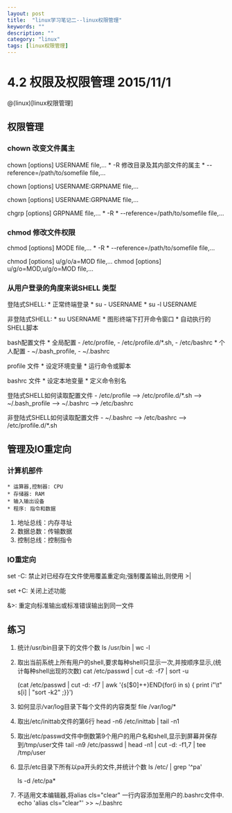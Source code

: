 ```yaml
---
layout: post
title:  "linux学习笔记二--linux权限管理"
keywords: ""
description: ""
category: "linux" 
tags: [linux权限管理]
---
```



# 4.2 权限及权限管理 2015/11/1
@(linux)[linux权限管理]

<!-- more -->

## 权限管理 

### chown 改变文件属主
 
chown [options] USERNAME file,...
	* -R 修改目录及其内部文件的属主
	* --reference=/path/to/somefile file,...
	
chown [options] USERNAME:GRPNAME file,...

chown [options] USERNAME:GRPNAME file,...

chgrp [options] GRPNAME file,... 
	* -R 
	* --reference=/path/to/somefile file,...

### chmod 修改文件权限

chmod [options] MODE file,...
	* -R 
	* --reference=/path/to/somefile file,...
	
chmod [options] u/g/o/a=MOD file,...
chmod [options] u/g/o=MOD,u/g/o=MOD file,...

### 从用户登录的角度来说SHELL 类型

登陆式SHELL:
	* 正常终端登录
	* su - USERNAME
	* su -l USERNAME 

非登陆式SHELL:
	* su USERNAME 
	* 图形终端下打开命令窗口
	* 自动执行的SHELL脚本

bash配置文件
	* 全局配置
		- /etc/profile, 
		- /etc/profile.d/*.sh, 
		- /etc/bashrc
	* 个人配置
		- ~/.bash_profile, 
		- ~/.bashrc

profile 文件
	* 设定环境变量
	* 运行命令或脚本

bashrc 文件
	* 设定本地变量
	* 定义命令别名

登陆式SHELL如何读取配置文件
	- /etc/profile --> /etc/profile.d/*.sh --> ~/.bash_profile --> ~/.bashrc --> /etc/bashrc

非登陆式SHELL如何读取配置文件
	- ~/.bashrc --> /etc/bashrc --> /etc/profile.d/*.sh

## 管理及IO重定向

### 计算机部件

	* 运算器,控制器: CPU
	* 存储器: RAM
	* 输入输出设备
	* 程序: 指令和数据
	
1. 地址总线：内存寻址
2. 数据总数：传输数据
3. 控制总线：控制指令

### IO重定向

set -C: 禁止对已经存在文件使用覆盖重定向;强制覆盖输出,则使用 >|

set +C: 关闭上述功能

&>: 重定向标准输出或标准错误输出到同一文件


## 练习

1. 统计/usr/bin目录下的文件个数
	ls /usr/bin | wc -l 
2. 取出当前系统上所有用户的shell,要求每种shell只显示一次,并按顺序显示,(统计每种shell出现的次数)
	cat /etc/passwd | cut -d: -f7 | sort -u
	
	(cat /etc/passwd | cut -d: -f7 | awk '{s[$0]++}END{for(i in s) { print i"\t" s[i] | "sort -k2" ;}}')
3. 如何显示/var/log目录下每个文件的内容类型
	file /var/log/*
4. 取出/etc/inittab文件的第6行
	head -n6 /etc/inittab | tail -n1
5. 取出/etc/passwd文件中倒数第9个用户的用户名和shell,显示到屏幕并保存到/tmp/user文件
	tail -n9 /etc/passwd | head -n1 | cut -d: -f1,7 | tee /tmp/user
6. 显示/etc目录下所有以pa开头的文件,并统计个数
	ls /etc/ | grep '^pa'

	ls -d /etc/pa*

7. 不适用文本编辑器,将alias cls="clear" 一行内容添加至用户的.bashrc文件中.
	echo 'alias cls="clear"' >> ~/.bashrc 



